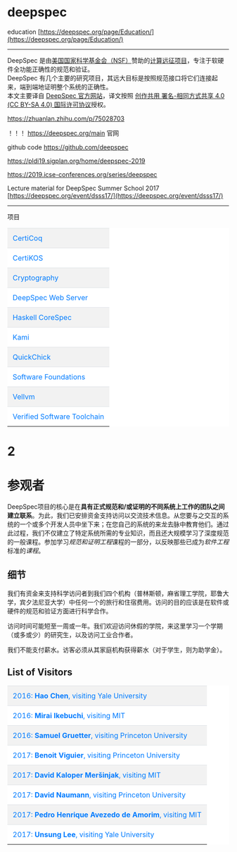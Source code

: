 # deepspec
education
[https://deepspec.org/page/Education/](https://deepspec.org/page/Education/)
















-----------------------------

DeepSpec 是由[美国国家科学基金会（NSF）](https://link.zhihu.com/?target=http%3A//www.nsf.gov/cise/about.jsp)赞助的[计算远征项目](https://link.zhihu.com/?target=https%3A//www.nsf.gov/news/news_summ.jsp%3Fpreview%3Dy%26cntn_id%3D137328)，专注于软硬件全功能正确性的规范和验证。  
DeepSpec 有几个主要的研究项目，其远大目标是按照规范接口将它们连接起来，端到端地证明整个系统的正确性。  
本文主要译自 [DeepSpec 官方网站](https://link.zhihu.com/?target=https%3A//deepspec.org/)，译文按照 [创作共用 署名-相同方式共享 4.0 (CC BY-SA 4.0) 国际许可协议](https://link.zhihu.com/?target=https%3A//creativecommons.org/licenses/by-sa/4.0/deed.zh)授权。

https://zhuanlan.zhihu.com/p/75028703


！！！ https://deepspec.org/main 官网




github code     https://github.com/deepspec

https://pldi19.sigplan.org/home/deepspec-2019




https://2019.icse-conferences.org/series/deepspec






Lecture material for DeepSpec Summer School 2017 [https://deepspec.org/event/dsss17/](https://deepspec.org/event/dsss17/)





-------------------------------------------------------------





项目
<table class="table table-striped" style="box-sizing: border-box; border-collapse: collapse; width: 660px; max-width: 100%; margin-bottom: 1rem; background-color: rgb(255, 255, 255); color: rgb(33, 37, 41); font-family: -apple-system, BlinkMacSystemFont, &quot;Segoe UI&quot;, Roboto, &quot;Helvetica Neue&quot;, Arial, sans-serif, &quot;Apple Color Emoji&quot;, &quot;Segoe UI Emoji&quot;, &quot;Segoe UI Symbol&quot;; font-size: 16px; font-style: normal; font-variant-ligatures: normal; font-variant-caps: normal; font-weight: 400; letter-spacing: normal; orphans: 2; text-align: left; text-indent: 0px; text-transform: none; white-space: normal; widows: 2; word-spacing: 0px; -webkit-text-stroke-width: 0px; text-decoration-style: initial; text-decoration-color: initial;"><tbody style="box-sizing: border-box;"><tr style="box-sizing: border-box; background-color: rgba(0, 0, 0, 0.05);"><td style="box-sizing: border-box; padding: 0.75rem; vertical-align: top; border-top: 1px solid rgb(222, 226, 230);"><a href="https://deepspec.org/entry/Project/CertiCoq" style="box-sizing: border-box; color: rgb(0, 123, 255); text-decoration: none; background-color: transparent;">CertiCoq</a></td></tr><tr style="box-sizing: border-box;"><td style="box-sizing: border-box; padding: 0.75rem; vertical-align: top; border-top: 1px solid rgb(222, 226, 230);"><a href="https://deepspec.org/entry/Project/CertiKOS" style="box-sizing: border-box; color: rgb(0, 123, 255); text-decoration: none; background-color: transparent;">CertiKOS</a></td></tr><tr style="box-sizing: border-box; background-color: rgba(0, 0, 0, 0.05);"><td style="box-sizing: border-box; padding: 0.75rem; vertical-align: top; border-top: 1px solid rgb(222, 226, 230);"><a href="https://deepspec.org/entry/Project/Cryptography" style="box-sizing: border-box; color: rgb(0, 123, 255); text-decoration: none; background-color: transparent;">Cryptography</a></td></tr><tr style="box-sizing: border-box;"><td style="box-sizing: border-box; padding: 0.75rem; vertical-align: top; border-top: 1px solid rgb(222, 226, 230);"><a href="https://deepspec.org/entry/Project/DeepSpec+Web+Server" style="box-sizing: border-box; color: rgb(0, 123, 255); text-decoration: none; background-color: transparent;">DeepSpec Web Server</a></td></tr><tr style="box-sizing: border-box; background-color: rgba(0, 0, 0, 0.05);"><td style="box-sizing: border-box; padding: 0.75rem; vertical-align: top; border-top: 1px solid rgb(222, 226, 230);"><a href="https://deepspec.org/entry/Project/Haskell+CoreSpec" style="box-sizing: border-box; color: rgb(0, 123, 255); text-decoration: none; background-color: transparent;">Haskell CoreSpec</a></td></tr><tr style="box-sizing: border-box;"><td style="box-sizing: border-box; padding: 0.75rem; vertical-align: top; border-top: 1px solid rgb(222, 226, 230);"><a href="https://deepspec.org/entry/Project/Kami" style="box-sizing: border-box; color: rgb(0, 123, 255); text-decoration: none; background-color: transparent;">Kami</a></td></tr><tr style="box-sizing: border-box; background-color: rgba(0, 0, 0, 0.05);"><td style="box-sizing: border-box; padding: 0.75rem; vertical-align: top; border-top: 1px solid rgb(222, 226, 230);"><a href="https://deepspec.org/entry/Project/QuickChick" style="box-sizing: border-box; color: rgb(0, 123, 255); text-decoration: none; background-color: transparent;">QuickChick</a></td></tr><tr style="box-sizing: border-box;"><td style="box-sizing: border-box; padding: 0.75rem; vertical-align: top; border-top: 1px solid rgb(222, 226, 230);"><a href="https://deepspec.org/entry/Project/Software+Foundations" style="box-sizing: border-box; color: rgb(0, 123, 255); text-decoration: none; background-color: transparent;">Software Foundations</a></td></tr><tr style="box-sizing: border-box; background-color: rgba(0, 0, 0, 0.05);"><td style="box-sizing: border-box; padding: 0.75rem; vertical-align: top; border-top: 1px solid rgb(222, 226, 230);"><a href="https://deepspec.org/entry/Project/Vellvm" style="box-sizing: border-box; color: rgb(0, 123, 255); text-decoration: none; background-color: transparent;">Vellvm</a></td></tr><tr style="box-sizing: border-box;"><td style="box-sizing: border-box; padding: 0.75rem; vertical-align: top; border-top: 1px solid rgb(222, 226, 230);"><a href="https://deepspec.org/entry/Project/Verified+Software+Toolchain" style="box-sizing: border-box; color: rgb(0, 123, 255); text-decoration: none; background-color: transparent;">Verified Software Toolchain</a></td></tr></tbody></table>















# 2
# 参观者

DeepSpec项目的核心是在**具有正式规范和/或证明的不同系统上工作的团队之间建立联系**。为此，我们已安排资金支持访问以交流技术信息。从您要与之交互的系统的一个或多个开发人员中坐下来；在您自己的系统的来龙去脉中教育他们。通过此过程，我们不仅建立了特定系统所需的专业知识，而且还大规模学习了深度规范的一般课程。参加学习*规范和证明工程*课程的一部分，以反映那些已成为*软件工程*标准的*课程*。

## 细节

我们有资金来支持科学访问者到我们四个机构（普林斯顿，麻省理工学院，耶鲁大学，宾夕法尼亚大学）中任何一个的旅行和住宿费用。访问的目的应该是在软件或硬件的规范和验证方面进行科学合作。

访问时间可能短至一周或一年。我们欢迎访问休假的学院，来这里学习一个学期（或多或少）的研究生，以及访问工业合作者。

我们不能支付薪水。访客必须从其家庭机构获得薪水（对于学生，则为助学金）。



## List of Visitors

<table class="table table-striped" style="box-sizing: border-box; border-collapse: collapse; width: 660px; max-width: 100%; margin-bottom: 1rem; background-color: rgb(255, 255, 255); color: rgb(33, 37, 41); font-family: -apple-system, BlinkMacSystemFont, &quot;Segoe UI&quot;, Roboto, &quot;Helvetica Neue&quot;, Arial, sans-serif, &quot;Apple Color Emoji&quot;, &quot;Segoe UI Emoji&quot;, &quot;Segoe UI Symbol&quot;; font-size: 16px; font-style: normal; font-variant-ligatures: normal; font-variant-caps: normal; font-weight: 400; letter-spacing: normal; orphans: 2; text-align: left; text-indent: 0px; text-transform: none; white-space: normal; widows: 2; word-spacing: 0px; -webkit-text-stroke-width: 0px; text-decoration-style: initial; text-decoration-color: initial;"><tbody style="box-sizing: border-box;"><tr style="box-sizing: border-box; background-color: rgba(0, 0, 0, 0.05);"><td style="box-sizing: border-box; padding: 0.75rem; vertical-align: top; border-top: 1px solid rgb(222, 226, 230);"><a href="https://deepspec.org/entry/Visitor/Hao+Chen+visits+Yale" style="box-sizing: border-box; color: rgb(0, 123, 255); text-decoration: none; background-color: transparent;">2016:<span>&nbsp;</span><b style="box-sizing: border-box; font-weight: bolder;">Hao Chen</b>, visiting Yale University</a></td></tr><tr style="box-sizing: border-box;"><td style="box-sizing: border-box; padding: 0.75rem; vertical-align: top; border-top: 1px solid rgb(222, 226, 230);"><a href="https://deepspec.org/entry/Visitor/Mirai+Ikebuchi+visits+MIT" style="box-sizing: border-box; color: rgb(0, 123, 255); text-decoration: none; background-color: transparent;">2016:<span>&nbsp;</span><b style="box-sizing: border-box; font-weight: bolder;">Mirai Ikebuchi</b>, visiting MIT</a></td></tr><tr style="box-sizing: border-box; background-color: rgba(0, 0, 0, 0.05);"><td style="box-sizing: border-box; padding: 0.75rem; vertical-align: top; border-top: 1px solid rgb(222, 226, 230);"><a href="https://deepspec.org/entry/Visitor/Samuel+Gruetter+visits+Princeton" style="box-sizing: border-box; color: rgb(0, 123, 255); text-decoration: none; background-color: transparent;">2016:<span>&nbsp;</span><b style="box-sizing: border-box; font-weight: bolder;">Samuel Gruetter</b>, visiting Princeton University</a></td></tr><tr style="box-sizing: border-box;"><td style="box-sizing: border-box; padding: 0.75rem; vertical-align: top; border-top: 1px solid rgb(222, 226, 230);"><a href="https://deepspec.org/entry/Visitor/Benoit+Viguier+visits+Princeton+" style="box-sizing: border-box; color: rgb(0, 123, 255); text-decoration: none; background-color: transparent;">2017:<span>&nbsp;</span><b style="box-sizing: border-box; font-weight: bolder;">Benoit Viguier</b>, visiting Princeton University</a></td></tr><tr style="box-sizing: border-box; background-color: rgba(0, 0, 0, 0.05);"><td style="box-sizing: border-box; padding: 0.75rem; vertical-align: top; border-top: 1px solid rgb(222, 226, 230);"><a href="https://deepspec.org/entry/Visitor/David+Kaloper+Mer.C5.A1injak+visits+MIT" style="box-sizing: border-box; color: rgb(0, 123, 255); text-decoration: none; background-color: transparent;">2017:<span>&nbsp;</span><b style="box-sizing: border-box; font-weight: bolder;">David Kaloper Meršinjak</b>, visiting MIT</a></td></tr><tr style="box-sizing: border-box;"><td style="box-sizing: border-box; padding: 0.75rem; vertical-align: top; border-top: 1px solid rgb(222, 226, 230);"><a href="https://deepspec.org/entry/Visitor/David+Naumann+sabbatical+at+Princeton" style="box-sizing: border-box; color: rgb(0, 123, 255); text-decoration: none; background-color: transparent;">2017:<span>&nbsp;</span><b style="box-sizing: border-box; font-weight: bolder;">David Naumann</b>, visiting Princeton University</a></td></tr><tr style="box-sizing: border-box; background-color: rgba(0, 0, 0, 0.05);"><td style="box-sizing: border-box; padding: 0.75rem; vertical-align: top; border-top: 1px solid rgb(222, 226, 230);"><a href="https://deepspec.org/entry/Visitor/Pedro+Amorim+visits+MIT" style="box-sizing: border-box; color: rgb(0, 123, 255); text-decoration: none; background-color: transparent;">2017:<span>&nbsp;</span><b style="box-sizing: border-box; font-weight: bolder;">Pedro Henrique Avezedo de Amorim</b>, visiting MIT</a></td></tr><tr style="box-sizing: border-box;"><td style="box-sizing: border-box; padding: 0.75rem; vertical-align: top; border-top: 1px solid rgb(222, 226, 230);"><a href="https://deepspec.org/entry/Visitor/Unsung+Lee+visits+Yale+University" style="box-sizing: border-box; color: rgb(0, 123, 255); text-decoration: none; background-color: transparent;">2017:<span>&nbsp;</span><b style="box-sizing: border-box; font-weight: bolder;">Unsung Lee</b>, visiting Yale University</a></td></tr></tbody></table>




































